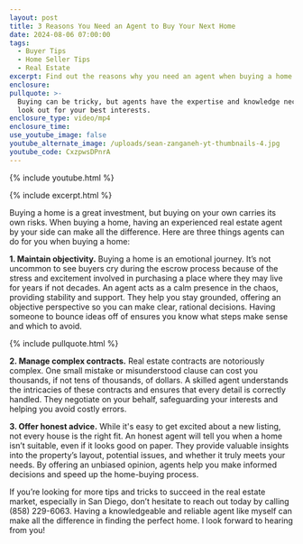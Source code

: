 ```yaml
---
layout: post
title: 3 Reasons You Need an Agent to Buy Your Next Home
date: 2024-08-06 07:00:00
tags:
  - Buyer Tips
  - Home Seller Tips
  - Real Estate
excerpt: Find out the reasons why you need an agent when buying a home.
enclosure:
pullquote: >-
  Buying can be tricky, but agents have the expertise and knowledge necessary to
  look out for your best interests.
enclosure_type: video/mp4
enclosure_time:
use_youtube_image: false
youtube_alternate_image: /uploads/sean-zanganeh-yt-thumbnails-4.jpg
youtube_code: CxzpwsDPnrA
---
```

{% include youtube.html %}

{% include excerpt.html %}

Buying a home is a great investment, but buying on your own carries its own risks. When buying a home, having an experienced real estate agent by your side can make all the difference. Here are three things agents can do for you when buying a home:

**1\. Maintain objectivity.** Buying a home is an emotional journey. It’s not uncommon to see buyers cry during the escrow process because of the stress and excitement involved in purchasing a place where they may live for years if not decades. An agent acts as a calm presence in the chaos, providing stability and support. They help you stay grounded, offering an objective perspective so you can make clear, rational decisions. Having someone to bounce ideas off of ensures you know what steps make sense and which to avoid.

{% include pullquote.html %}

**2\. Manage complex contracts.** Real estate contracts are notoriously complex. One small mistake or misunderstood clause can cost you thousands, if not tens of thousands, of dollars. A skilled agent understands the intricacies of these contracts and ensures that every detail is correctly handled. They negotiate on your behalf, safeguarding your interests and helping you avoid costly errors.

**3\. Offer honest advice.** While it's easy to get excited about a new listing, not every house is the right fit. An honest agent will tell you when a home isn’t suitable, even if it looks good on paper. They provide valuable insights into the property’s layout, potential issues, and whether it truly meets your needs. By offering an unbiased opinion, agents help you make informed decisions and speed up the home-buying process.

If you’re looking for more tips and tricks to succeed in the real estate market, especially in San Diego, don’t hesitate to reach out today by calling (858) 229-6063. Having a knowledgeable and reliable agent like myself can make all the difference in finding the perfect home. I look forward to hearing from you!

&nbsp;